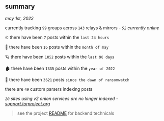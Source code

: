 
## summary
_may 1st, 2022_

currently tracking `99` groups across `143` relays & mirrors - _`52` currently online_

⏲ there have been `7` posts within the `last 24 hours`

🦈 there have been `16` posts within the `month of may`

🪐 there have been `1052` posts within the `last 90 days`

🏚 there have been `1335` posts within the `year of 2022`

🦕 there have been `3621` posts `since the dawn of ransomwatch`

there are `49` custom parsers indexing posts

_`20` sites using v2 onion services are no longer indexed - [support.torproject.org](https://support.torproject.org/onionservices/v2-deprecation/)_

> see the project [README](https://github.com/thetanz/ransomwatch#ransomwatch--) for backend technicals
